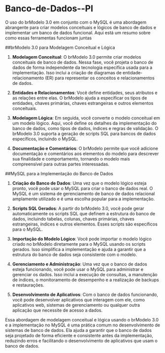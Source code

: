 # Banco-de-Dados--PI

O uso do brModelo 3.0 em conjunto com o MySQL é uma abordagem abrangente para criar modelos conceituais e lógicos de banco de dados e implementar um banco de dados funcional. Aqui está um resumo sobre como essas ferramentas funcionam juntas


##brModelo 3.0 para Modelagem Conceitual e Lógica

1. **Modelagem Conceitual**: O brModelo 3.0 permite criar modelos conceituais de banco de dados. Nessa fase, você projeta o banco de dados de forma independente da tecnologia específica usada para a implementação. Isso inclui a criação de diagramas de entidade-relacionamento (ER) para representar os conceitos e relacionamentos de dados.

2. **Entidades e Relacionamentos**: Você define entidades, seus atributos e as relações entre elas. O brModelo ajuda a especificar os tipos de entidades, chaves primárias, chaves estrangeiras e outros elementos conceituais.

3. **Modelagem Lógica**: Em seguida, você converte o modelo conceitual em um modelo lógico. Aqui, você define os detalhes da implementação do banco de dados, como tipos de dados, índices e regras de validação. O brModelo 3.0 suporta a geração de scripts SQL para bancos de dados específicos, incluindo o MySQL.

4. **Documentação e Comentários**: O brModelo permite que você adicione documentação e comentários aos elementos do modelo para descrever sua finalidade e comportamento, tornando o modelo mais compreensível para outras partes interessadas.


##MySQL para a Implementação do Banco de Dados

1. **Criação do Banco de Dados**: Uma vez que o modelo lógico esteja pronto, você pode usar o MySQL para criar o banco de dados real. O MySQL é um sistema de gerenciamento de banco de dados relacional amplamente utilizado e é uma escolha popular para a implementação.

2. **Scripts SQL Gerados**: A partir do brModelo 3.0, você pode gerar automaticamente os scripts SQL que definem a estrutura do banco de dados, incluindo tabelas, colunas, chaves primárias, chaves estrangeiras, índices e outros elementos. Esses scripts são específicos para o MySQL.

3. **Importação do Modelo Lógico**: Você pode importar o modelo lógico criado no brModelo diretamente para o MySQL usando os scripts gerados. Isso simplifica a implementação e ajuda a garantir que a estrutura do banco de dados seja consistente com o modelo.

4. **Gerenciamento e Administração**: Uma vez que o banco de dados esteja funcionando, você pode usar o MySQL para administrar e gerenciar os dados. Isso inclui a execução de consultas, a manutenção de índices, o monitoramento de desempenho e a realização de backups e restaurações.

5. **Desenvolvimento de Aplicativos**: Com o banco de dados funcionando, você pode desenvolver aplicativos que interagem com ele, como aplicativos web, sistemas de gerenciamento ou qualquer outra aplicação que necessite de acesso a dados.

Essa abordagem de modelagem conceitual e lógica usando o brModelo 3.0 e a implementação no MySQL é uma prática comum no desenvolvimento de sistemas de banco de dados. Ela ajuda a garantir que o banco de dados seja projetado de forma eficiente e consistente antes da implementação, reduzindo erros e facilitando o desenvolvimento de aplicativos que usam o banco de dados.
